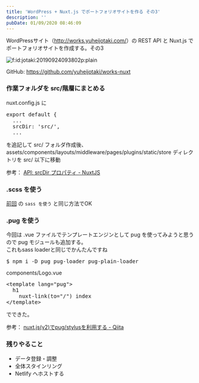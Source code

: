 ```yaml
---
title: 'WordPress + Nuxt.js でポートフォリオサイトを作る その3'
description: ''
pubDate: 01/09/2020 08:46:09
---
```


<p>WordPressサイト（<a href="http://works.yuheijotaki.com/">http://works.yuheijotaki.com/</a>）の REST API と Nuxt.js でポートフォリオサイトを作成する。その3</p>

<p><span itemscope itemtype="http://schema.org/Photograph"><img src="/images/hatena/20190924093802.png" alt="f:id:jotaki:20190924093802p:plain" title="f:id:jotaki:20190924093802p:plain" class="hatena-fotolife" itemprop="image"></span></p>

<p>GitHub: <a href="https://github.com/yuheijotaki/works-nuxt">https://github.com/yuheijotaki/works-nuxt</a></p>

<h3>作業フォルダを src/階層にまとめる</h3>

<p>nuxt.config.js に</p>

<pre class="code lang-javascript" data-lang="javascript" data-unlink><span class="synStatement">export</span> <span class="synStatement">default</span> <span class="synIdentifier">{</span>
  ...
  srcDir: <span class="synConstant">'src/'</span>,
  ...
</pre>

<p>を追記して src/ フォルダ作成後、<br/>
assets/components/layouts/middleware/pages/plugins/static/store ディレクトリを src/ 以下に移動</p>

<p>参考： <a href="https://ja.nuxtjs.org/api/configuration-srcdir/">API: srcDir プロパティ - NuxtJS</a></p>

<h3>.scss を使う</h3>

<p><a href="https://jtk.hatenablog.com/entry/2019/09/24/093747">前回</a> の <code>sass を使う</code> と同じ方法でOK</p>

<h3>.pug を使う</h3>

<p>今回は .vue ファイルでテンプレートエンジンとして pug を使ってみようと思うので pug モジュールも追加する。<br/>
これもsass loaderと同じでかんたんですね</p>

<pre class="code bash" data-lang="bash" data-unlink>$ npm i -D pug pug-loader pug-plain-loader</pre>

<p>components/Logo.vue</p>

<pre class="code lang-html" data-lang="html" data-unlink><span class="synIdentifier">&lt;</span><span class="synStatement">template</span><span class="synIdentifier"> </span><span class="synType">lang</span><span class="synIdentifier">=</span><span class="synConstant">&quot;pug&quot;</span><span class="synIdentifier">&gt;</span>
  h1
    nuxt-link(to=&quot;/&quot;) index
<span class="synIdentifier">&lt;/</span><span class="synStatement">template</span><span class="synIdentifier">&gt;</span>
</pre>

<p>でできた。</p>

<p>参考： <a href="https://qiita.com/amishiro/items/38fe1b102d7e91a93ada">nuxt.js(v2)でpug/stylusを利用する - Qiita</a></p>

<h3>残りやること</h3>

<ul>
<li>データ登録・調整</li>
<li>全体スタインリング</li>
<li>Netlify へホストする</li>
</ul>
